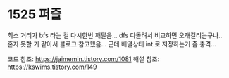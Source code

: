 # 1525 퍼즐

최소 거리가 bfs 라는 걸 다시한번 깨달음...
dfs 다돌려서 비교하면 오래걸리는구나..
혼자 못할 거 같아서 블로그 참고했음...
근데 배열상태 int 로 저장하는거 좀 충격...

코드 참조: https://jaimemin.tistory.com/1081
해설 참조: https://kswims.tistory.com/149
